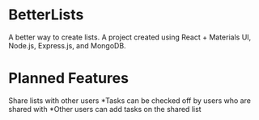 # BetterLists
A better way to create lists.
A project created using React + Materials UI, Node.js, Express.js, and MongoDB.

# Planned Features
Share lists with other users
*Tasks can be checked off by users who are shared with
*Other users can add tasks on the shared list
